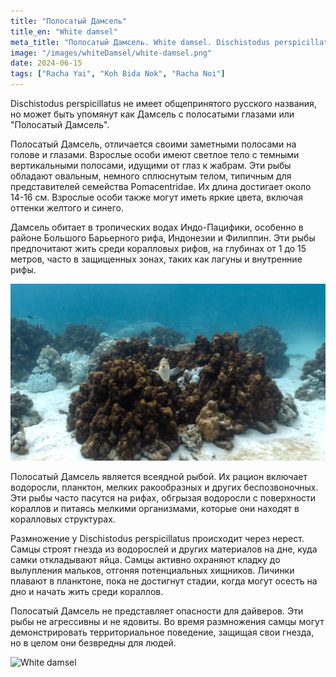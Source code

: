```yaml
---
title: "Полосатый Дамсель"
title_en: "White damsel"
meta_title: "Полосатый Дамсель. White damsel. Dischistodus perspicillatus"
image: "/images/whiteDamsel/white-damsel.png"
date: 2024-06-15
tags: ["Racha Yai", "Koh Bida Nok", "Racha Noi"]
---
```


Dischistodus perspicillatus не имеет общепринятого русского названия, но может быть упомянут как Дамсель с полосатыми глазами или "Полосатый Дамсель".

Полосатый Дамсель, отличается своими заметными полосами на голове и глазами. Взрослые особи имеют светлое тело с темными вертикальными полосами, идущими от глаз к жабрам. Эти рыбы обладают овальным, немного сплюснутым телом, типичным для представителей семейства Pomacentridae. Их длина достигает около 14-16 см. Взрослые особи также могут иметь яркие цвета, включая оттенки желтого и синего.

Дамсель обитает в тропических водах Индо-Пацифики, особенно в районе Большого Барьерного рифа, Индонезии и Филиппин. Эти рыбы предпочитают жить среди коралловых рифов, на глубинах от 1 до 15 метров, часто в защищенных зонах, таких как лагуны и внутренние рифы.

![White damsel](https://github.com/Muratov-Egor/diversnotes/blob/master/assets/images/whiteDamsel/white-damsel-2.png?raw=true "White damsel")

Полосатый Дамсель является всеядной рыбой. Их рацион включает водоросли, планктон, мелких ракообразных и других беспозвоночных. Эти рыбы часто пасутся на рифах, обгрызая водоросли с поверхности кораллов и питаясь мелкими организмами, которые они находят в коралловых структурах.

Размножение у Dischistodus perspicillatus происходит через нерест. Самцы строят гнезда из водорослей и других материалов на дне, куда самки откладывают яйца. Самцы активно охраняют кладку до вылупления мальков, отгоняя потенциальных хищников. Личинки плавают в планктоне, пока не достигнут стадии, когда могут осесть на дно и начать жить среди кораллов.

Полосатый Дамсель не представляет опасности для дайверов. Эти рыбы не агрессивны и не ядовиты. Во время размножения самцы могут демонстрировать территориальное поведение, защищая свои гнезда, но в целом они безвредны для людей.

![White damsel](https://github.com/Muratov-Egor/diversnotes/blob/master/assets/images/whiteDamsel/white-damsel-3.png?raw=true "White damsel")
